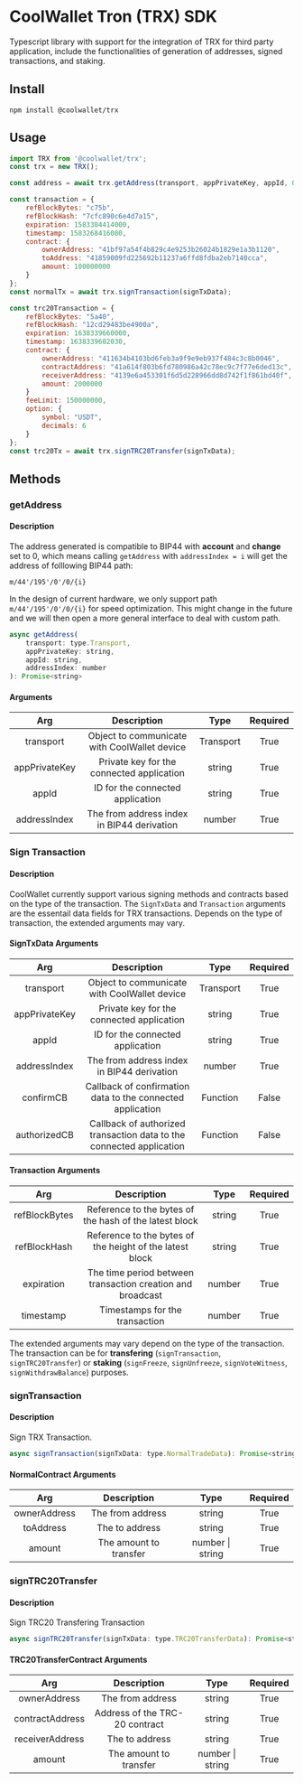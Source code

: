 # CoolWallet Tron (TRX) SDK

Typescript library with support for the integration of TRX for third party application, include the functionalities of generation of addresses, signed transactions, and staking.

## Install

```shell
npm install @coolwallet/trx
```

## Usage

```javascript
import TRX from '@coolwallet/trx';
const trx = new TRX();

const address = await trx.getAddress(transport, appPrivateKey, appId, 0);

const transaction = {
    refBlockBytes: "c75b",
    refBlockHash: "7cfc890c6e4d7a15",
    expiration: 1583304414000,
    timestamp: 1583268416080,
    contract: {
        ownerAddress: "41bf97a54f4b829c4e9253b26024b1829e1a3b1120",
        toAddress: "41859009fd225692b11237a6ffd8fdba2eb7140cca",
        amount: 100000000
    }
};
const normalTx = await trx.signTransaction(signTxData);

const trc20Transaction = {
    refBlockBytes: "5a40",
    refBlockHash: "12cd29483be4900a",
    expiration: 1638339660000,
    timestamp: 1638339602030,
    contract: {
        ownerAddress: "411634b4103bd6feb3a9f9e9eb937f484c3c8b0046",
        contractAddress: "41a614f803b6fd780986a42c78ec9c7f77e6ded13c",
        receiverAddress: "4139e6a453301f6d5d228966dd8d742f1f861bd40f",
        amount: 2000000
    }
    feeLimit: 150000000,
    option: {
        symbol: "USDT",
        decimals: 6
    }
};
const trc20Tx = await trx.signTRC20Transfer(signTxData);
```

## Methods

### getAddress

#### Description

The address generated is compatible to BIP44 with **account** and **change** set to 0, which means calling `getAddress` with `addressIndex = i` will get the address of folllowing BIP44 path:

```none
m/44'/195'/0'/0/{i}
```

In the design of current hardware, we only support path `m/44'/195'/0'/0/{i}` for speed optimization. This might change in the future and we will then open a more general interface to deal with custom path.

```javascript
async getAddress(
    transport: type.Transport,
    appPrivateKey: string,
    appId: string,
    addressIndex: number
): Promise<string>
```

#### Arguments

|      Arg      |                  Description                 |    Type   |  Required |
|:-------------:|:--------------------------------------------:|:---------:|:---------:|
|   transport   | Object to communicate with CoolWallet device | Transport |    True   |
| appPrivateKey |   Private key for the connected application  |   string  |    True   |
|     appId     |       ID for the connected application       |   string  |    True   |
|  addressIndex |  The from address index in BIP44 derivation  |   number  |    True   |

### Sign Transaction

#### Description

CoolWallet currently support various signing methods and contracts based on the type of the transaction.
The `SignTxData` and `Transaction` arguments are the essentail data fields for TRX transactions. Depends on the type of transaction, the extended arguments may vary.

#### SignTxData Arguments

|      Arg      |                              Description                             |    Type   |  Required |
|:-------------:|:--------------------------------------------------------------------:|:---------:|:---------:|
|   transport   |             Object to communicate with CoolWallet device             | Transport |    True   |
| appPrivateKey |               Private key for the connected application              |   string  |    True   |
|     appId     |                   ID for the connected application                   |   string  |    True   |
|  addressIndex |              The from address index in BIP44 derivation              |   number  |    True   |
|   confirmCB   |      Callback of confirmation data to the connected application      |  Function |   False   |
|  authorizedCB | Callback of authorized transaction data to the connected application |  Function |   False   |

#### Transaction Arguments

|      Arg      |                         Description                        |  Type  | Required |
|:-------------:|:----------------------------------------------------------:|:------:|:--------:|
| refBlockBytes |   Reference to the bytes of the hash of the latest block   | string |   True   |
|  refBlockHash |  Reference to the bytes of the height of the latest block  | string |   True   |
|   expiration  | The time period between transaction creation and broadcast | number |   True   |
|   timestamp   |               Timestamps for the transaction               | number |   True   |

 The extended arguments may vary depend on the type of the transaction. The transaction can be for **transfering** (`signTransaction`, `signTRC20Transfer`) or **staking** (`signFreeze`, `signUnfreeze`, `signVoteWitness`, `signWithdrawBalance`) purposes.

### signTransaction

#### Description

Sign TRX Transaction.

```javascript
async signTransaction(signTxData: type.NormalTradeData): Promise<string> 
```

#### NormalContract Arguments

|      Arg     |       Description      |       Type       | Required |
|:------------:|:----------------------:|:----------------:|:--------:|
| ownerAddress |    The from address    |      string      |   True   |
|   toAddress  |     The to address     |      string      |   True   |
|    amount    | The amount to transfer | number \| string |   True   |

### signTRC20Transfer

#### Description

Sign TRC20 Transfering Transaction

```javascript
async signTRC20Transfer(signTxData: type.TRC20TransferData): Promise<string>
```

#### TRC20TransferContract Arguments

|       Arg       |           Description          |       Type       | Required |
|:---------------:|:------------------------------:|:----------------:|:--------:|
|   ownerAddress  |        The from address        |      string      |   True   |
| contractAddress | Address of the TRC-20 contract |      string      |   True   |
| receiverAddress |         The to address         |      string      |   True   |
|      amount     |     The amount to transfer     | number \| string |   True   |